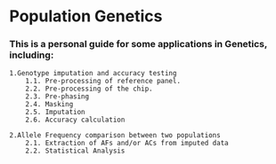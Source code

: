 # Population Genetics

### This is a personal guide for some applications in Genetics, including:
    1.Genotype imputation and accuracy testing
        1.1. Pre-processing of reference panel.  
        2.2. Pre-processing of the chip.  
        2.3. Pre-phasing  
        2.4. Masking  
        2.5. Imputation  
        2.6. Accuracy calculation  
        
    2.Allele Frequency comparison between two populations 
        2.1. Extraction of AFs and/or ACs from imputed data
        2.2. Statistical Analysis